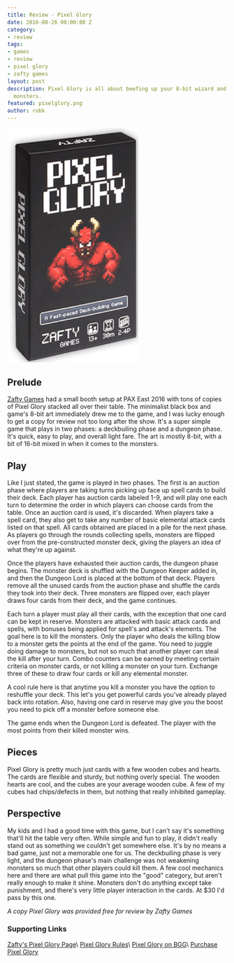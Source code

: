 ```yaml
---
title: Review - Pixel Glory
date: 2016-08-26 00:00:00 Z
category:
- review
tags:
- games
- review
- pixel glory
- zafty games
layout: post
description: Pixel Glory is all about beefing up your 8-bit wizard and killing some
  monsters.
featured: pixelglory.png
author: robk
---
```


<img src="/images/pixelglory/pixelglory.png" alt="Pixel Glory" width="300" class="float-right" />

<h2>Prelude</h2>

[Zafty Games](http://zaftygames.com/index.html) had a small booth setup at PAX East 2016 with tons of copies of Pixel Glory stacked all over their table. The minimalist black box and game's 8-bit art immediately drew me to the game, and I was lucky enough to get a copy for review not too long after the show. It's a super simple game that plays in two phases: a deckbuiling phase and a dungeon phase. It's quick, easy to play, and overall light fare. The art is mostly 8-bit, with a bit of 16-bit mixed in when it comes to the monsters.

<h2>Play</h2>

Like I just stated, the game is played in two phases. The first is an auction phase where players are taking turns picking up face up spell cards to build their deck. Each player has auction cards labeled 1-9, and will play one each turn to determine the order in which players can choose cards from the table. Once an auction card is used, it's discarded. When players take a spell card, they also get to take any number of basic elemental attack cards listed on that spell. All cards obtained are placed in a pile for the next phase. As players go through the rounds collecting spells, monsters are flipped over from the pre-constructed monster deck, giving the players an idea of what they're up against.

Once the players have exhausted their auction cards, the dungeon phase begins. The monster deck is shuffled with the Dungeon Keeper added in, and then the Dungeon Lord is placed at the bottom of that deck. Players remove all the unused cards from the auction phase and shuffle the cards they took into their deck. Three monsters are flipped over, each player draws four cards from their deck, and the game continues.

Each turn a player must play all their cards, with the exception that one card can be kept in reserve. Monsters are attacked with basic attack cards and spells, with bonuses being applied for spell's and attack's elements. The goal here is to kill the monsters. Only the player who deals the killing blow to a monster gets the points at the end of the game. You need to juggle doing damage to monsters, but not so much that another player can steal the kill after your turn. Combo counters can be earned by meeting certain criteria on monster cards, or not killing a monster on your turn. Exchange three of these to draw four cards or kill any elemental monster.

A cool rule here is that anytime you kill a monster you have the option to reshuffle your deck. This let's you get powerful cards you've already played back into rotation. Also, having one card in reserve may give you the boost you need to pick off a monster before someone else.

The game ends when the Dungeon Lord is defeated. The player with the most points from their killed monster wins.

<h2>Pieces</h2>

Pixel Glory is pretty much just cards with a few wooden cubes and hearts. The cards are flexible and sturdy, but nothing overly special. The wooden hearts are cool, and the cubes are your average wooden cube. A few of my cubes had chips/defects in them, but nothing that really inhibited gameplay.

<h2>Perspective</h2>

My kids and I had a good time with this game, but I can't say it's something that'll hit the table very often. While simple and fun to play, it didn't really stand out as something we couldn't get somewhere else. It's by no means a bad game, just not a memorable one for us. The deckbuiling phase is very light, and the dungeon phase's main challenge was not weakening monsters so much that other players could kill them. A few cool mechanics here and there are what pull this game into the "good" category, but aren't really enough to make it shine. Monsters don't do anything except take punishment, and there's very little player interaction in the cards. At $30 I'd pass by this one.

*A copy Pixel Glory was provided free for review by Zafty Games*

<h3>Supporting Links</h3>

[Zafty's Pixel Glory Page](http://zaftygames.com/games/)\\
[Pixel Glory Rules](http://zaftygames.com/games/pg_rules/)\\
[Pixel Glory on BGG](http://boardgamegeek.com/boardgame/150014/pixel-glory)\\
[Purchase Pixel Glory](https://squareup.com/market/zaftys-game-store)
